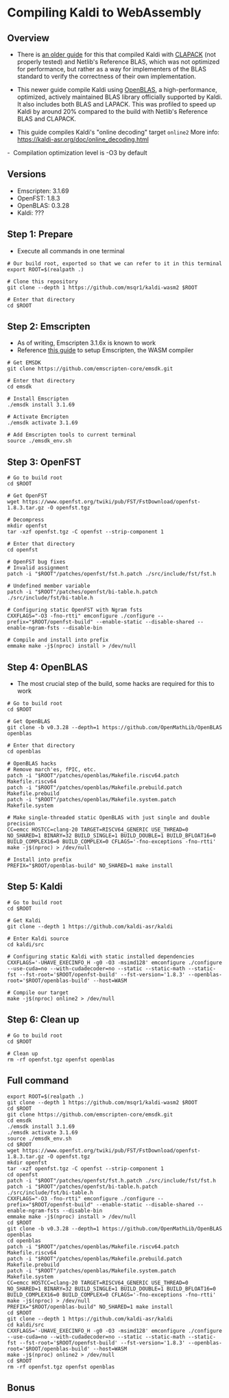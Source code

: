 # Compiling Kaldi to WebAssembly 

## Overview

- There is [an older guide](https://gitlab.inria.fr/multispeech/kaldi.web/kaldi-wasm/-/wikis/build_details.md) for this that compiled Kaldi with [CLAPACK](https://www.netlib.org/clapack) (not properly tested) and Netlib's Reference BLAS, which was not optimized for performance, but rather as a way for implementers of the BLAS standard to verify the correctness of their own implementation.

- This newer guide compile Kaldi using [OpenBLAS](https://github.com/OpenMathLib/OpenBLAS), a high-performance, optimized, actively maintained BLAS library officially supported by Kaldi. It also includes both BLAS and LAPACK. This was profiled to speed up Kaldi by around 20% compared to the build with Netlib's Reference BLAS and CLAPACK.

- This guide compiles Kaldi's "online decoding" target ```online2``` More info: https://kaldi-asr.org/doc/online_decoding.html

-  Compilation optimization level is -O3 by default

## Versions
- Emscripten: 3.1.69
- OpenFST: 1.8.3
- OpenBLAS: 0.3.28
- Kaldi: ???

## Step 1: Prepare
- Execute all commands in one terminal
```
# Our build root, exported so that we can refer to it in this terminal
export ROOT=$(realpath .)

# Clone this repository
git clone --depth 1 https://github.com/msqr1/kaldi-wasm2 $ROOT

# Enter that directory
cd $ROOT
```

## Step 2: Emscripten
- As of writing, Emscripten 3.1.6x is known to work
- Reference [this guide](https://emscripten.org/docs/getting_started/downloads.html) to setup Emscripten, the WASM compiler
```
# Get EMSDK
git clone https://github.com/emscripten-core/emsdk.git

# Enter that directory
cd emsdk

# Install Emscripten
./emsdk install 3.1.69

# Activate Emcripten
./emsdk activate 3.1.69

# Add Emscripten tools to current terminal
source ./emsdk_env.sh
```

## Step 3: OpenFST
```
# Go to build root
cd $ROOT

# Get OpenFST
wget https://www.openfst.org/twiki/pub/FST/FstDownload/openfst-1.8.3.tar.gz -O openfst.tgz

# Decompress
mkdir openfst
tar -xzf openfst.tgz -C openfst --strip-component 1

# Enter that directory
cd openfst

# OpenFST bug fixes
# Invalid assignment
patch -i "$ROOT"/patches/openfst/fst.h.patch ./src/include/fst/fst.h

# Undefined member variable
patch -i "$ROOT"/patches/openfst/bi-table.h.patch ./src/include/fst/bi-table.h

# Configuring static OpenFST with Ngram fsts
CXXFLAGS="-O3 -fno-rtti" emconfigure ./configure --prefix="$ROOT/openfst-build" --enable-static --disable-shared --enable-ngram-fsts --disable-bin

# Compile and install into prefix
emmake make -j$(nproc) install > /dev/null
```

## Step 4: OpenBLAS
- The most crucial step of the build, some hacks are required for this to work
```
# Go to build root
cd $ROOT

# Get OpenBLAS
git clone -b v0.3.28 --depth=1 https://github.com/OpenMathLib/OpenBLAS openblas

# Enter that directory
cd openblas

# OpenBLAS hacks
# Remove march'es, fPIC, etc.
patch -i "$ROOT"/patches/openblas/Makefile.riscv64.patch Makefile.riscv64
patch -i "$ROOT"/patches/openblas/Makefile.prebuild.patch Makefile.prebuild
patch -i "$ROOT"/patches/openblas/Makefile.system.patch Makefile.system

# Make single-threaded static OpenBLAS with just single and double precision
CC=emcc HOSTCC=clang-20 TARGET=RISCV64_GENERIC USE_THREAD=0 NO_SHARED=1 BINARY=32 BUILD_SINGLE=1 BUILD_DOUBLE=1 BUILD_BFLOAT16=0 BUILD_COMPLEX16=0 BUILD_COMPLEX=0 CFLAGS='-fno-exceptions -fno-rtti' make -j$(nproc) > /dev/null

# Install into prefix
PREFIX="$ROOT/openblas-build" NO_SHARED=1 make install
```

## Step 5: Kaldi
```
# Go to build root
cd $ROOT

# Get Kaldi
git clone --depth 1 https://github.com/kaldi-asr/kaldi

# Enter Kaldi source
cd kaldi/src

# Configuring static Kaldi with static installed dependencies
CXXFLAGS='-UHAVE_EXECINFO_H -g0 -O3 -msimd128' emconfigure ./configure --use-cuda=no --with-cudadecoder=no --static --static-math --static-fst --fst-root='$ROOT/openfst-build' --fst-version='1.8.3' --openblas-root='$ROOT/openblas-build' --host=WASM

# Compile our target
make -j$(nproc) online2 > /dev/null
```

## Step 6: Clean up
```
# Go to build root
cd $ROOT

# Clean up
rm -rf openfst.tgz openfst openblas
```

## Full command
```
export ROOT=$(realpath .)
git clone --depth 1 https://github.com/msqr1/kaldi-wasm2 $ROOT
cd $ROOT
git clone https://github.com/emscripten-core/emsdk.git
cd emsdk
./emsdk install 3.1.69
./emsdk activate 3.1.69
source ./emsdk_env.sh
cd $ROOT
wget https://www.openfst.org/twiki/pub/FST/FstDownload/openfst-1.8.3.tar.gz -O openfst.tgz
mkdir openfst
tar -xzf openfst.tgz -C openfst --strip-component 1
cd openfst
patch -i "$ROOT"/patches/openfst/fst.h.patch ./src/include/fst/fst.h
patch -i "$ROOT"/patches/openfst/bi-table.h.patch ./src/include/fst/bi-table.h
CXXFLAGS="-O3 -fno-rtti" emconfigure ./configure --prefix="$ROOT/openfst-build" --enable-static --disable-shared --enable-ngram-fsts --disable-bin
emmake make -j$(nproc) install > /dev/null
cd $ROOT
git clone -b v0.3.28 --depth=1 https://github.com/OpenMathLib/OpenBLAS openblas
cd openblas
patch -i "$ROOT"/patches/openblas/Makefile.riscv64.patch Makefile.riscv64
patch -i "$ROOT"/patches/openblas/Makefile.prebuild.patch Makefile.prebuild
patch -i "$ROOT"/patches/openblas/Makefile.system.patch Makefile.system
CC=emcc HOSTCC=clang-20 TARGET=RISCV64_GENERIC USE_THREAD=0 NO_SHARED=1 BINARY=32 BUILD_SINGLE=1 BUILD_DOUBLE=1 BUILD_BFLOAT16=0 BUILD_COMPLEX16=0 BUILD_COMPLEX=0 CFLAGS='-fno-exceptions -fno-rtti' make -j$(nproc) > /dev/null
PREFIX="$ROOT/openblas-build" NO_SHARED=1 make install
cd $ROOT
git clone --depth 1 https://github.com/kaldi-asr/kaldi
cd kaldi/src
CXXFLAGS='-UHAVE_EXECINFO_H -g0 -O3 -msimd128' emconfigure ./configure --use-cuda=no --with-cudadecoder=no --static --static-math --static-fst --fst-root='$ROOT/openfst-build' --fst-version='1.8.3' --openblas-root='$ROOT/openblas-build' --host=WASM
make -j$(nproc) online2 > /dev/null
cd $ROOT
rm -rf openfst.tgz openfst openblas
```

## Bonus